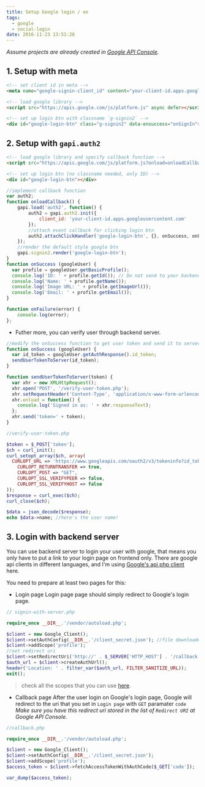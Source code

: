 ```yaml
---
title: Setup Google login / en
tags:
  - google
  - social-login
date: 2016-11-23 13:51:28
---
```


*Assume projects are already created in [Google API Console](https://console.developers.google.com/projectselector/apis/library).*
## 1. Setup with meta

```html
<!-- set client id in meta -->
<meta name="google-signin-client_id" content="your-client-id.apps.googleusercontent.com">

<!-- load google library -->
<script src="https://apis.google.com/js/platform.js" async defer></script>

<!-- set up login btn with classname `g-signin2` -->
<div id="google-login-btn" class="g-signin2" data-onsuccess="onSignIn"></div>
```

## 2. Setup with `gapi.auth2`

```html
<!-- load google library and specify callback function -->
<script src="https://apis.google.com/js/platform.js?onload=onloadCallback" async defer></script>

<!-- set up login btn (no classname needed, only ID) -->
<div id="google-login-btn"></div>
```

```js
//implement callback function
var auth2;
function onloadCallback() {
    gapi.load('auth2', function() {
        auth2 = gapi.auth2.init({
            client_id: 'your-client-id.apps.googleusercontent.com'
        });
        //attach event callback for clicking login btn
        auth2.attachClickHandler('google-login-btn', {}, onSuccess, onFailure);
    });
    //render the default style google btn
    gapi.signin2.render('google-login-btn');
}
function onSuccess (googleUser) {
  var profile = googleUser.getBasicProfile();
  console.log('ID: ' + profile.getId()); // Do not send to your backend! Use an ID token instead.
  console.log('Name: ' + profile.getName());
  console.log('Image URL: ' + profile.getImageUrl());
  console.log('Email: ' + profile.getEmail());
}

function onFailure(error) {
    console.log(error);
};

```

- Futher more, you can verify user through backend server.

```js
//modify the onSuccess function to get user token and send it to server
function onSuccess (googleUser) {
  var id_token = googleUser.getAuthResponse().id_token;
  sendUserTokenToServer(id_token);
}

function sendUserTokenToServer(token) {
  var xhr = new XMLHttpRequest();
  xhr.open('POST', '/verify-user-token.php');
  xhr.setRequestHeader('Content-Type', 'application/x-www-form-urlencoded');
  xhr.onload = function() {
    console.log('Signed in as: ' + xhr.responseText);
  };
  xhr.send('token=' + token);
}

```

```php
//verify-user-token.php

$token = $_POST['token'];
$ch = curl_init();
curl_setopt_array($ch, array(
  CURLOPT_URL => 'https://www.googleapis.com/oauth2/v3/tokeninfo?id_token='.$token,
    CURLOPT_RETURNTRANSFER => true,
    CURLOPT_POST => "GET",
    CURLOPT_SSL_VERIFYPEER => false,
    CURLOPT_SSL_VERIFYHOST => false
));
$response = curl_exec($ch);
curl_close($ch);

$data = json_decode($response);
echo $data->name; //here's the user name!
```


## 3. Login with backend server

You can use backend server to login your user with google,
that means you only have to put a link to your login page on frontend only.
There are google api clients in different languages,
and I'm using [Google's api php client](https://github.com/google/google-api-php-client) here.

You need to prepare at least two pages for this:

- Login page
  Login page page should simply redirect to Google's login page.

```php
// signin-with-server.php

require_once __DIR__.'/vendor/autoload.php';

$client = new Google_Client();
$client->setAuthConfig(__DIR__.'/client_secret.json'); //file downloaded from Google API Console
$client->addScope('profile');
//set redirect uri
$client->setRedirectUri('http://' . $_SERVER['HTTP_HOST'] . '/callback.php');
$auth_url = $client->createAuthUrl();
header('Location: ' . filter_var($auth_url, FILTER_SANITIZE_URL));
exit();
```
> check all the scopes that you can use [here](https://developers.google.com/identity/protocols/googlescopes).

- Callback page
  After the user login on Google's login page, 
  Google will redirect to the uri that you set in `Login page` with `GET` paramater `code`
  *Make sure you have this redirect uri stored in the list of `Redirect URI` at Google API Console.*

```php
//callback.php

require_once __DIR__.'/vendor/autoload.php';

$client = new Google_Client();
$client->setAuthConfig(__DIR__.'/client_secret.json');
$client->addScope('profile');
$access_token = $client->fetchAccessTokenWithAuthCode($_GET['code']);

var_dump($access_token);
```